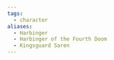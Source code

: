 ```yaml
---
tags:
  - character
aliases:
  - Harbinger
  - Harbinger of the Fourth Doom
  - Kingsguard Saren
---
```

